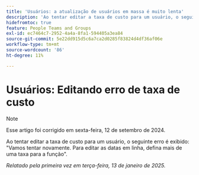 ```yaml
---
title: 'Usuários: a atualização de usuários em massa é muito lenta'
description: 'Ao tentar editar a taxa de custo para um usuário, o seguinte erro é exibido: "Vamos tentar novamente. Para editar as datas em linha, defina mais de uma taxa para a função".'
hidefromtoc: true
feature: People Teams and Groups
exl-id: ec7464c7-2952-4a4a-8fa1-594405a3ea84
source-git-commit: 5e22dd915d5c6a7ca2d0285f83824d4df36af06e
workflow-type: tm+mt
source-wordcount: '86'
ht-degree: 11%

---
```


# Usuários: Editando erro de taxa de custo

>[!NOTE]
>
>Esse artigo foi corrigido em sexta-feira, 12 de setembro de 2024.

Ao tentar editar a taxa de custo para um usuário, o seguinte erro é exibido: &quot;Vamos tentar novamente. Para editar as datas em linha, defina mais de uma taxa para a função&quot;.

_Relatado pela primeira vez em terça-feira, 13 de janeiro de 2025._
